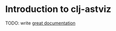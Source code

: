 # Introduction to clj-astviz

TODO: write [great documentation](http://jacobian.org/writing/great-documentation/what-to-write/)
